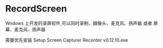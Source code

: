 # RecordScreen
Wndows 上开发的录屏软件,可以同时录制，摄像头、麦克风、扬声器 或者 屏幕、麦克风、扬声器

需要优先安装 Setup Screen Capturer Recorder v0.12.10.exe
